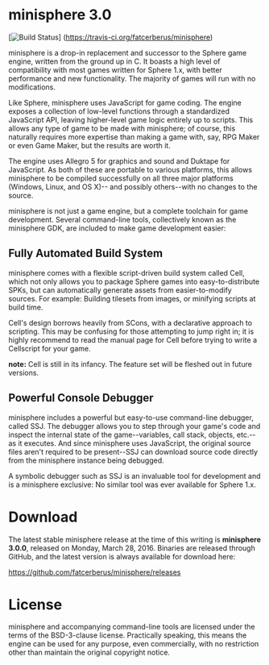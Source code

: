 minisphere 3.0
==============

[![Build Status](https://travis-ci.org/fatcerberus/minisphere.svg?branch=master)]
(https://travis-ci.org/fatcerberus/minisphere)

minisphere is a drop-in replacement and successor to the Sphere game engine,
written from the ground up in C.  It boasts a high level of compatibility with
most games written for Sphere 1.x, with better performance and new functionality.
The majority of games will run with no modifications.

Like Sphere, minisphere uses JavaScript for game coding.  The engine exposes a
collection of low-level functions through a standardized JavaScript API, leaving
higher-level game logic entirely up to scripts.  This allows any type of game to
be made with minisphere; of course, this naturally requires more expertise than
making a game with, say, RPG Maker or even Game Maker, but the results are worth
it.

The engine uses Allegro 5 for graphics and sound and Duktape for JavaScript.  As
both of these are portable to various platforms, this allows minisphere to be
compiled successfully on all three major platforms (Windows, Linux, and OS X)--
and possibly others--with no changes to the source.

minisphere is not just a game engine, but a complete toolchain for game
development.  Several command-line tools, collectively known as the
minisphere GDK, are included to make game development easier:

Fully Automated Build System
----------------------------

minisphere comes with a flexible script-driven build system called Cell, which
not only allows you to package Sphere games into easy-to-distribute SPKs, but
can automatically generate assets from easier-to-modify sources.  For example:
Building tilesets from images, or minifying scripts at build time.

Cell's design borrows heavily from SCons, with a declarative approach to
scripting.  This may be confusing for those attempting to jump right in; it is
highly recommend to read the manual page for Cell before trying to write a
Cellscript for your game.

**note:** Cell is still in its infancy.  The feature set will be fleshed out in
          future versions.

Powerful Console Debugger
-------------------------

minisphere includes a powerful but easy-to-use command-line debugger, called
SSJ.  The debugger allows you to step through your game's code and inspect the
internal state of the game--variables, call stack, objects, etc.--as it
executes.  And since minisphere uses JavaScript, the original source files
aren't required to be present--SSJ can download source code directly from the
minisphere instance being debugged.

A symbolic debugger such as SSJ is an invaluable tool for development and is a
minisphere exclusive: No similar tool was ever available for Sphere 1.x.


Download
========

The latest stable minisphere release at the time of this writing is
**minisphere 3.0.0**, released on Monday, March 28, 2016.  Binaries are released
through GitHub, and the latest version is always available for download here:

<https://github.com/fatcerberus/minisphere/releases>


License
=======

minisphere and accompanying command-line tools are licensed under the terms of
the BSD-3-clause license.  Practically speaking, this means the engine can be
used for any purpose, even commercially, with no restriction other than maintain
the original copyright notice.
